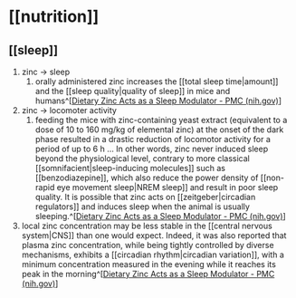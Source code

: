 # [[nutrition]]
## [[sleep]]
1. zinc → sleep
	1. orally administered zinc increases the [[total sleep time|amount]] and the [[sleep quality|quality of sleep]] in mice and humans^[[Dietary Zinc Acts as a Sleep Modulator - PMC (nih.gov)](https://www.ncbi.nlm.nih.gov/pmc/articles/PMC5713303/)]
2. zinc → locomoter activity
	1. feeding the mice with zinc-containing yeast extract (equivalent to a dose of 10 to 160 mg/kg of elemental zinc) at the onset of the dark phase resulted in a drastic reduction of locomotor activity for a period of up to 6 h ... In other words, zinc never induced sleep beyond the physiological level, contrary to more classical [[somnifacient|sleep-inducing molecules]] such as [[benzodiazepine]], which also reduce the power density of [[non-rapid eye movement sleep|NREM sleep]] and result in poor sleep quality. It is possible that zinc acts on [[zeitgeber|circadian regulators]] and induces sleep when the animal is usually sleeping.^[[Dietary Zinc Acts as a Sleep Modulator - PMC (nih.gov)](https://www.ncbi.nlm.nih.gov/pmc/articles/PMC5713303/)]
3. local zinc concentration may be less stable in the [[central nervous system|CNS]] than one would expect. Indeed, it was also reported that plasma zinc concentration, while being tightly controlled by diverse mechanisms, exhibits a [[circadian rhythm|circadian variation]], with a minimum concentration measured in the evening while it reaches its peak in the morning^[[Dietary Zinc Acts as a Sleep Modulator - PMC (nih.gov)](https://www.ncbi.nlm.nih.gov/pmc/articles/PMC5713303/)]